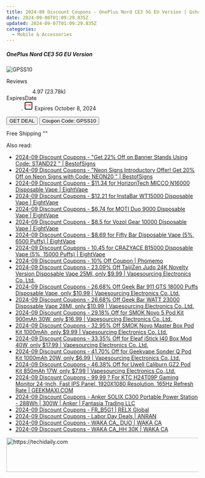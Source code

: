 ```yaml
---
title: 2024-09 Discount Coupons - OnePlus Nord CE3 5G EU Version | Gshopper
date: 2024-09-06T01:09:29.835Z
updated: 2024-09-07T01:09:29.835Z
categories:
  - Mobile & Accessories
---
```



<div class="max-w-4xl mx-auto grid grid-cols-1 lg:max-w-5xl lg:gap-x-20 lg:grid-cols-2">
  <div class="relative p-3 col-start-1 row-start-1 flex flex-col-reverse rounded-lg bg-gradient-to-t from-black/75 via-black/0 sm:bg-none sm:row-start-2 sm:p-0 lg:row-start-1">
    <h5 class="mt-1 text-lg font-semibold text-white sm:text-slate-900 md:text-2xl dark:sm:text-white">OnePlus Nord CE3 5G EU Version</h5>
  </div>
  
  <div class="col-start-1 col-end-3 row-start-1 grid gap-4 sm:mb-6 sm:grid-cols-4 lg:col-start-2 lg:row-span-6 lg:row-end-6 lg:mb-0 lg:gap-6">
      <img src="&quot;&quot;" onClick="javascript:window.open(decodeURIComponent('%22https%3A%2F%2Fwww.shareasale.com%2Fu.cfm%3Fd%3D1118165%26m%3D97331%26u%3D4338022%22'), '_blank');void(0);" alt="GPSS10" class="h-60 w-full rounded-lg object-cover sm:col-span-2 sm:h-52 lg:col-span-full" loading="lazy" />
    
  </div>
  <dl class="row-start-2 mt-4 flex items-center text-xs font-medium sm:row-start-3 sm:mt-1 md:mt-2.5 lg:row-start-2">
    <dt class="sr-only">Reviews</dt>
    <dd class="flex items-center text-indigo-600 dark:text-indigo-400">
      <svg width="24" height="24" fill="none" aria-hidden="true" class="mr-1 stroke-current dark:stroke-indigo-500">
        <path d="m12 5 2 5h5l-4 4 2.103 5L12 16l-5.103 3L9 14l-4-4h5l2-5Z" stroke-width="2" stroke-linecap="round" stroke-linejoin="round" />
      </svg>
      <span>4.97 <span class="font-normal text-slate-400">(23.78k)</span></span>
    </dd>
    <dt class="sr-only">ExpiresDate</dt>
    <dd class="flex items-center">
      <svg width="2" height="2" aria-hidden="true" fill="currentColor" class="mx-3 text-slate-300">
        <circle cx="1" cy="1" r="1" />
      </svg>
      <svg width="24" height="24" viewBox="0 0 24 24" fill="none" stroke="currentColor" stroke-width="2">
        <rect x="3" y="3" width="18" height="18" rx="2" fill="#fff" />
        <path d="M6 10L18 10" stroke="red" stroke-width="2" fill="none" />
        <path d="M10 6L10 18" stroke="#fff" stroke-width="2" fill="none" />
      </svg>
      Expires October 8, 2024    </dd>
  </dl>
  <div class="col-start-1 row-start-3 mt-4 self-center sm:col-start-2 sm:row-span-2 sm:row-start-2 sm:mt-0 lg:col-start-1 lg:row-start-3 lg:row-end-4 lg:mt-6">
    <button type="button" onClick="javascript:window.open(decodeURIComponent('%22https%3A%2F%2Fwww.shareasale.com%2Fu.cfm%3Fd%3D1118165%26m%3D97331%26u%3D4338022%22'), '_blank');void(0);" class="rounded-lg bg-red-600 px-3 py-2 text-sm font-medium leading-6 text-white">GET DEAL</button>
    <button type="button" onClick="javascript:window.open(decodeURIComponent('%22https%3A%2F%2Fwww.shareasale.com%2Fu.cfm%3Fd%3D1118165%26m%3D97331%26u%3D4338022%22'), '_blank');void(0);" class="border-dashed border-2 border-indigo-600 bg-green-100 text-sm leading-6 font-medium py-2 px-3 rounded-lg">Coupon Code: GPSS10</button>
  </div>
  <p class="col-start-1 mt-4 text-sm leading-6 sm:col-span-2 lg:col-span-1 lg:row-start-4 lg:mt-6 dark:text-slate-400">
    Free Shipping 
""  </p>
</div>
<span class="atpl-alsoreadstyle">Also read:</span>
<div><ul>
<li><a href="https://coupons.techidaily.com/coupon-1232178-share-63219-sale/"><u>2024-09 Discount Coupons - "Get 22% Off on Banner Stands Using Code: STAND22 " | BestofSigns</u></a></li>
<li><a href="https://coupons.techidaily.com/coupon-1232180-share-63219-sale/"><u>2024-09 Discount Coupons - "Neon Signs Introductory Offer! Get 20% Off on Neon Signs with Code: NEON20 " | BestofSigns</u></a></li>
<li><a href="https://coupons.techidaily.com/coupon-1231576-share-59344-sale/"><u>2024-09 Discount Coupons - $11.34 for HorizonTech MICCO N16000 Disposable Vape | EightVape</u></a></li>
<li><a href="https://coupons.techidaily.com/coupon-1231574-share-59344-sale/"><u>2024-09 Discount Coupons - $12.21 for InstaBar WT15000 Disposable Vape | EightVape</u></a></li>
<li><a href="https://coupons.techidaily.com/coupon-1231547-share-59344-sale/"><u>2024-09 Discount Coupons - $6.74 for MOTI Duo 9000 Disposable Vape | EightVape</u></a></li>
<li><a href="https://coupons.techidaily.com/coupon-1231546-share-59344-sale/"><u>2024-09 Discount Coupons - $8.5 for Vozol Gear 10000 Disposable Vape | EightVape</u></a></li>
<li><a href="https://coupons.techidaily.com/coupon-1231545-share-59344-sale/"><u>2024-09 Discount Coupons - $8.69 for Fifty Bar Disposable Vape (5%, 6500 Puffs) | EightVape</u></a></li>
<li><a href="https://coupons.techidaily.com/coupon-1080579-share-59344-sale/"><u>2024-09 Discount Coupons - 10.45 for CRAZYACE B15000 Disposable Vape (5%, 15000 Puffs) | EightVape</u></a></li>
<li><a href="https://coupons.techidaily.com/coupon-1229525-share-157321-sale/"><u>2024-09 Discount Coupons - 10% Off Coupon | Phomemo</u></a></li>
<li><a href="https://coupons.techidaily.com/coupon-1117563-share-90958-sale/"><u>2024-09 Discount Coupons - 23.09% Off TaijiZen Judo 24K Novelty Version Disposable Vape 25Ml, only $9.99 | Vapesourcing Electronics Co.,Ltd.</u></a></li>
<li><a href="https://coupons.techidaily.com/coupon-1232208-share-90958-sale/"><u>2024-09 Discount Coupons - 26.68% Off Geek Bar 911 GTS 18000 Puffs Disposable Vape, only $10.99 | Vapesourcing Electronics Co.,Ltd.</u></a></li>
<li><a href="https://coupons.techidaily.com/coupon-1232210-share-90958-sale/"><u>2024-09 Discount Coupons - 26.68% Off Geek Bar WATT 23000 Disposable Vape 28Ml, only $10.99 | Vapesourcing Electronics Co.,Ltd.</u></a></li>
<li><a href="https://coupons.techidaily.com/coupon-997037-share-90958-sale/"><u>2024-09 Discount Coupons - 29.18% Off for SMOK Novo 5 Pod Kit 900mAh 30W, only $16.99 | Vapesourcing Electronics Co.,Ltd.</u></a></li>
<li><a href="https://coupons.techidaily.com/coupon-1058968-share-90958-sale/"><u>2024-09 Discount Coupons - 32.95% Off SMOK Novo Master Box Pod Kit 1000mAh, only $9.99 | Vapesourcing Electronics Co.,Ltd.</u></a></li>
<li><a href="https://coupons.techidaily.com/coupon-971129-share-90958-sale/"><u>2024-09 Discount Coupons - 33.35% Off for Eleaf iStick I40 Box Mod 40W, only $17.99 | Vapesourcing Electronics Co.,Ltd.</u></a></li>
<li><a href="https://coupons.techidaily.com/coupon-1020793-share-90958-sale/"><u>2024-09 Discount Coupons - 41.70% Off for Geekvape Sonder Q Pod Kit 1000mAh 20W, only $6.99 | Vapesourcing Electronics Co.,Ltd.</u></a></li>
<li><a href="https://coupons.techidaily.com/coupon-1045987-share-90958-sale/"><u>2024-09 Discount Coupons - 46.38% Off for Uwell Caliburn GZ2 Pod Kit 850mAh 17W, only $7.99 | Vapesourcing Electronics Co.,Ltd.</u></a></li>
<li><a href="https://coupons.techidaily.com/coupon-1047650-share-77450-sale/"><u>2024-09 Discount Coupons - 99,99 ? For KTC H24T09P Gaming Monitor 24-Inch, Fast IPS Panel, 1920X1080 Resolution, 165Hz Refresh Rate | GEEKMAXI.COM</u></a></li>
<li><a href="https://coupons.techidaily.com/coupon-1232199-share-126562-sale/"><u>2024-09 Discount Coupons - Anker SOLIX C300 Portable Power Station - 288Wh | 300W | Anker | Fantasia Trading LLC</u></a></li>
<li><a href="https://coupons.techidaily.com/coupon-1231598-share-92020-sale/"><u>2024-09 Discount Coupons - FR_B5G1 | RELX Global</u></a></li>
<li><a href="https://coupons.techidaily.com/coupon-1231594-share-139565-sale/"><u>2024-09 Discount Coupons - Labor Day Deals | ANRAN</u></a></li>
<li><a href="https://coupons.techidaily.com/coupon-1232236-share-92020-sale/"><u>2024-09 Discount Coupons - WAKA CA_ DUO | WAKA CA</u></a></li>
<li><a href="https://coupons.techidaily.com/coupon-1232237-share-92020-sale/"><u>2024-09 Discount Coupons - WAKA CA_HH 30K | WAKA CA</u></a></li>
</ul></div>

<ins class="adsbygoogle"
      style="display:block"
      data-ad-client="ca-pub-7571918770474297"
      data-ad-slot="8358498916"
      data-ad-format="auto"
      data-full-width-responsive="true"></ins>
<!-- affiliate ads begin -->
<a href="https://appsumo.8odi.net/c/5597632/2129740/7443" target="_top" id="2129740">
  <img src="//a.impactradius-go.com/display-ad/7443-2129740" border="0" alt="https://techidaily.com" width="728" height="90"/>
</a>
<img height="0" width="0" src="https://appsumo.8odi.net/i/5597632/2129740/7443" style="position:absolute;visibility:hidden;" border="0" />
<!-- affiliate ads end -->